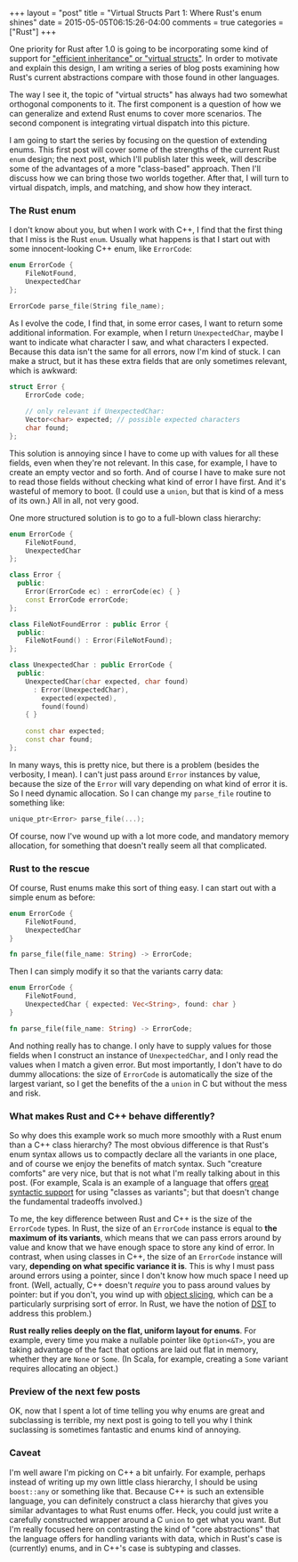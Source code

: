 +++
layout = "post"
title = "Virtual Structs Part 1: Where Rust's enum shines"
date = 2015-05-05T06:15:26-04:00
comments = true
categories = ["Rust"]
+++

One priority for Rust after 1.0 is going to be incorporating some
kind of support for
["efficient inheritance" or "virtual structs"][349]. In order to
motivate and explain this design, I am writing a series of blog posts
examining how Rust's current abstractions compare with those found in
other languages.

The way I see it, the topic of "virtual structs" has always had two
somewhat orthogonal components to it. The first component is a
question of how we can generalize and extend Rust enums to cover more
scenarios. The second component is integrating virtual dispatch into
this picture.

I am going to start the series by focusing on the question of
extending enums. This first post will cover some of the strengths of
the current Rust `enum` design; the next post, which I'll publish
later this week, will describe some of the advantages of a more
"class-based" approach. Then I'll discuss how we can bring those two
worlds together. After that, I will turn to virtual dispatch, impls,
and matching, and show how they interact.

[349]: https://github.com/rust-lang/rfcs/issues/349

<!-- more -->

### The Rust enum

I don't know about you, but when I work with C++, I find that the
first thing that I miss is the Rust `enum`. Usually what happens is
that I start out with some innocent-looking C++ enum, like
`ErrorCode`:

```cpp
enum ErrorCode {
    FileNotFound,
    UnexpectedChar
};

ErrorCode parse_file(String file_name);
```

As I evolve the code, I find that, in some error cases, I want to
return some additional information. For example, when I return
`UnexpectedChar`, maybe I want to indicate what character I saw, and
what characters I expected. Because this data isn't the same for all
errors, now I'm kind of stuck. I can make a struct, but it has these
extra fields that are only sometimes relevant, which is awkward:

```cpp
struct Error {
    ErrorCode code;
    
    // only relevant if UnexpectedChar:
    Vector<char> expected; // possible expected characters
    char found;
};
```

This solution is annoying since I have to come up with values for all
these fields, even when they're not relevant. In this case, for
example, I have to create an empty vector and so forth.  And of course
I have to make sure not to read those fields without checking what
kind of error I have first. And it's wasteful of memory to boot. (I
could use a `union`, but that is kind of a mess of its own.) All in
all, not very good.

One more structured solution is to go to a full-blown class hierarchy:

```cpp
enum ErrorCode {
    FileNotFound,
    UnexpectedChar
};

class Error {
  public:
    Error(ErrorCode ec) : errorCode(ec) { }
    const ErrorCode errorCode;
};

class FileNotFoundError : public Error {    
  public:
    FileNotFound() : Error(FileNotFound);
};

class UnexpectedChar : public ErrorCode {
  public:
    UnexpectedChar(char expected, char found)
      : Error(UnexpectedChar),
        expected(expected),
        found(found)
    { }
    
    const char expected;
    const char found;
};
```

In many ways, this is pretty nice, but there is a problem (besides the
verbosity, I mean). I can't just pass around `Error` instances by
value, because the size of the `Error` will vary depending on what
kind of error it is. So I need dynamic allocation. So I can change my
`parse_file` routine to something like:

```cpp
unique_ptr<Error> parse_file(...);
```

Of course, now I've wound up with a lot more code, and mandatory
memory allocation, for something that doesn't really seem all that
complicated.

### Rust to the rescue

Of course, Rust enums make this sort of thing easy. I can start out
with a simple enum as before:

```rust
enum ErrorCode {
    FileNotFound,
    UnexpectedChar
}

fn parse_file(file_name: String) -> ErrorCode;
```

Then I can simply modify it so that the variants carry data:

```rust
enum ErrorCode {
    FileNotFound,
    UnexpectedChar { expected: Vec<String>, found: char }
}

fn parse_file(file_name: String) -> ErrorCode;
```

And nothing really has to change. I only have to supply values for
those fields when I construct an instance of `UnexpectedChar`, and I
only read the values when I match a given error. But most importantly,
I don't have to do dummy allocations: the size of `ErrorCode` is
automatically the size of the largest variant, so I get the benefits
of the a `union` in C but without the mess and risk.

### What makes Rust and C++ behave differently?

So why does this example work so much more smoothly with a Rust enum
than a C++ class hierarchy? The most obvious difference is that Rust's
enum syntax allows us to compactly declare all the variants in one
place, and of course we enjoy the benefits of match syntax. Such
"creature comforts" are very nice, but that is not what I'm really
talking about in this post.  (For example, Scala is an example of a
language that offers [great syntactic support][scala] for using
"classes as variants"; but that doesn't change the fundamental
tradeoffs involved.)

[scala]: http://docs.scala-lang.org/tutorials/tour/case-classes.html

To me, the key difference between Rust and C++ is the size of the
`ErrorCode` types. In Rust, the size of an `ErrorCode` instance is
equal to **the maximum of its variants**, which means that we can pass
errors around by value and know that we have enough space to store any
kind of error. In contrast, when using classes in C++, the size of an
`ErrorCode` instance will vary, **depending on what specific variance
it is**. This is why I must pass around errors using a pointer, since
I don't know how much space I need up front. (Well, actually, C++
doesn't *require* you to pass around values by pointer: but if you
don't, you wind up with [object slicing], which can be a particularly
surprising sort of error. In Rust, we have the notion of [DST] to
address this problem.)

[object slicing]: http://stackoverflow.com/questions/274626/what-is-object-slicing
[DST]: http://smallcultfollowing.com/babysteps/blog/2014/01/05/dst-take-5/

**Rust really relies deeply on the flat, uniform layout for
enums**. For example, every time you make a nullable pointer like
`Option<&T>`, you are taking advantage of the fact that options are
laid out flat in memory, whether they are `None` or `Some`. (In Scala,
for example, creating a `Some` variant requires allocating an object.)

### Preview of the next few posts

OK, now that I spent a lot of time telling you why enums are great and
subclassing is terrible, my next post is going to tell you why I think
suclassing is sometimes fantastic and enums kind of annoying.

### Caveat

I'm well aware I'm picking on C++ a bit unfairly. For example, perhaps
instead of writing up my own little class hierarchy, I should be using
`boost::any` or something like that. Because C++ is such an extensible
language, you can definitely construct a class hierarchy that gives
you similar advantages to what Rust enums offer. Heck, you could just
write a carefully constructed wrapper around a C `union` to get what
you want. But I'm really focused here on contrasting the kind of "core
abstractions" that the language offers for handling variants with
data, which in Rust's case is (currently) enums, and in C++'s case is
subtyping and classes.
